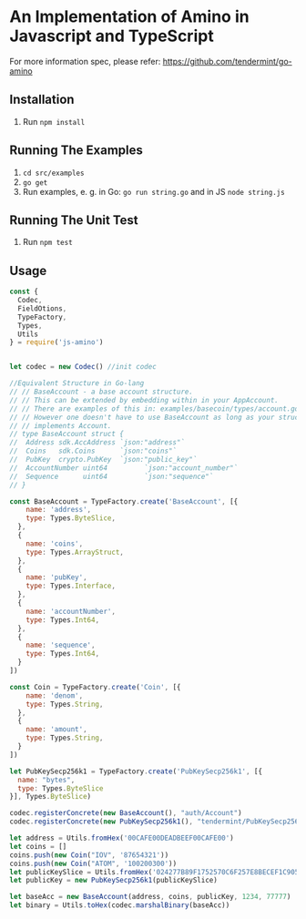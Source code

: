 # An Implementation of Amino in Javascript and TypeScript

For more information spec, please refer: https://github.com/tendermint/go-amino 

## Installation

1. Run `npm install`

## Running The Examples

1. `cd src/examples`
2. `go get`
3. Run examples, e. g. in Go: `go run string.go` and in JS `node string.js`

## Running The Unit Test

1. Run `npm test`
   

## Usage
```js
const {
  Codec,
  FieldOtions,
  TypeFactory,
  Types,
  Utils
} = require('js-amino')


let codec = new Codec() //init codec

//Equivalent Structure in Go-lang
// // BaseAccount - a base account structure.
// // This can be extended by embedding within in your AppAccount.
// // There are examples of this in: examples/basecoin/types/account.go.
// // However one doesn't have to use BaseAccount as long as your struct
// // implements Account.
// type BaseAccount struct {
// 	Address sdk.AccAddress `json:"address"`
// 	Coins   sdk.Coins      `json:"coins"`
// 	PubKey  crypto.PubKey  `json:"public_key"`
// 	AccountNumber uint64         `json:"account_number"`
// 	Sequence      uint64         `json:"sequence"`
// }

const BaseAccount = TypeFactory.create('BaseAccount', [{
    name: 'address',
    type: Types.ByteSlice,
  },
  {
    name: 'coins',
    type: Types.ArrayStruct,
  },
  {
    name: 'pubKey',
    type: Types.Interface,
  },
  {
    name: 'accountNumber',
    type: Types.Int64,
  },
  {
    name: 'sequence',
    type: Types.Int64,
  }
])

const Coin = TypeFactory.create('Coin', [{
    name: 'denom',
    type: Types.String,
  },
  {
    name: 'amount',
    type: Types.String,
  }
])

let PubKeySecp256k1 = TypeFactory.create('PubKeySecp256k1', [{
  name: "bytes",
  type: Types.ByteSlice
}], Types.ByteSlice)

codec.registerConcrete(new BaseAccount(), "auth/Account") 
codec.registerConcrete(new PubKeySecp256k1(), "tendermint/PubKeySecp256k1", {});

let address = Utils.fromHex('00CAFE00DEADBEEF00CAFE00')
let coins = []
coins.push(new Coin("IOV", '87654321'))
coins.push(new Coin("ATOM", '100200300'))
let publicKeySlice = Utils.fromHex('024277B89F1752570C6F257E8BECEF1C9059312E636C6F171596AD44F56E7123DF')
let publicKey = new PubKeySecp256k1(publicKeySlice)

let baseAcc = new BaseAccount(address, coins, publicKey, 1234, 77777)
let binary = Utils.toHex(codec.marshalBinary(baseAcc))
```

